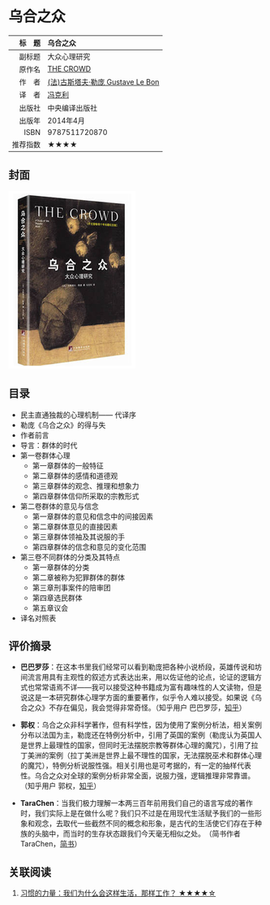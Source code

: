 # 乌合之众 #

|  标　题 | 乌合之众                                     |
| ---: | :--------------------------------------- |
|  副标题 | 大众心理研究                                   |
|  原作名 | [THE CROWD](https://en.wikipedia.org/wiki/The_Crowd:_A_Study_of_the_Popular_Mind) |
|  作　者 | [(法)古斯塔夫·勒庞 Gustave Le Bon](https://en.wikipedia.org/wiki/Gustave_Le_Bon) |
|  译　者 | [冯克利](http://baike.baidu.com/link?url=ZmdmvmJqCouZ4o4nh4ARtNsAr_68wWzQ_VnlKtbWcOfqLNCoHchKoAGY0EyEaESAEwTNogeu5Qn1Hh_4p_4GVK) |
|  出版社 | 中央编译出版社                                  |
|  出版年 | 2014年4月                                  |
| ISBN | 9787511720870                            |
| 推荐指数 | ★★★★                                     |

## 封面 ##
![乌合之众：大众心理研究](../assets/covers/a-study-of-the-popular-mind---cctpress-2014.png "乌合之众：大众心理研究")

## 目录 ##

+ 民主直通独裁的心理机制—— 代译序
+ 勒庞《乌合之众》的得与失
+ 作者前言
+ 导言：群体的时代
+ 第一卷群体心理
  - 第一章群体的一般特征
  - 第二章群体的感情和道德观
  - 第三章群体的观念、推理和想象力
  - 第四章群体信仰所采取的宗教形式
+ 第二卷群体的意见与信念
  - 第一章群体的意见和信念中的间接因素
  - 第二章群体意见的直接因素
  - 第三章群体领袖及其说服的手
  - 第四章群体的信念和意见的变化范围
+ 第三卷不同群体的分类及其特点
  - 第一章群体的分类
  - 第二章被称为犯罪群体的群体
  - 第三章刑事案件的陪审团
  - 第四章选民群体
  - 第五章议会
+ 译名对照表

## 评价摘录 ##

+ **巴巴罗莎**：在这本书里我们经常可以看到勒庞把各种小说桥段，英雄传说和坊间流言用具有主观性的叙述方式表达出来，用以佐证他的论点，论证的逻辑方式也常常语焉不详——我可以接受这种书籍成为富有趣味性的人文读物，但是说这是一本研究群体心理学方面的重要著作，似乎令人难以接受。如果说《乌合之众》不存在偏见，我会觉得非常奇怪。（知乎用户 巴巴罗莎，[知乎](https://www.zhihu.com/question/19629464/answer/13663032)）

+ **郭权**：乌合之众非科学著作，但有科学性，因为使用了案例分析法，相关案例分布以法国为主，勒庞还在特例分析中，引用了英国的案例（勒庞认为英国人是世界上最理性的国家，但同时无法摆脱宗教等群体心理的魔咒），引用了拉丁美洲的案例（拉丁美洲是世界上最不理性的国家，无法摆脱巫术和群体心理的魔咒），特例分析说服性强。相关引用也是可考据的，有一定的抽样代表性。乌合之众对全球的案例分析非常全面，说服力强，逻辑推理非常靠谱。（知乎用户 郭权，[知乎](https://www.zhihu.com/question/19629464/answer/13694802)）

+ **TaraChen**：当我们极力理解一本两三百年前用我们自己的语言写成的著作时，我们实际上是在做什么呢？我们只不过是在用现代生活赋予我们的一些形象和观念，去取代一些截然不同的概念和形象，是古代的生活使它们存在于种族的头脑中，而当时的生存状态跟我们今天毫无相似之处。﻿（简书作者 TaraChen，[简书](http://www.jianshu.com/p/df26ceee57e7)）

## 关联阅读 ##
1. [习惯的力量：我们为什么会这样生活，那样工作？ ★★★★☆](../personnel-management/the-power-of-habit---citicpress-2013.md	"习惯的力量：我们为什么会这样生活，那样工作？")